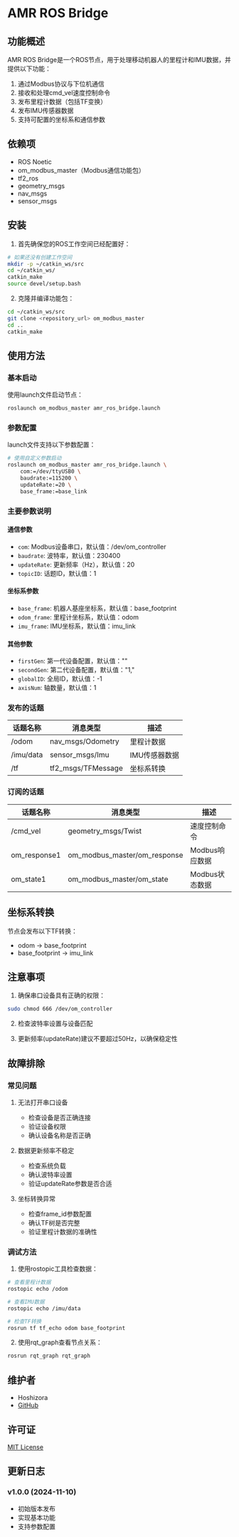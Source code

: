 # AMR ROS Bridge

## 功能概述

AMR ROS Bridge是一个ROS节点，用于处理移动机器人的里程计和IMU数据，并提供以下功能：

1. 通过Modbus协议与下位机通信
2. 接收和处理cmd_vel速度控制命令
3. 发布里程计数据（包括TF变换）
4. 发布IMU传感器数据
5. 支持可配置的坐标系和通信参数

## 依赖项

- ROS Noetic
- om_modbus_master（Modbus通信功能包）
- tf2_ros
- geometry_msgs
- nav_msgs
- sensor_msgs

## 安装

1. 首先确保您的ROS工作空间已经配置好：

```bash
# 如果还没有创建工作空间
mkdir -p ~/catkin_ws/src
cd ~/catkin_ws/
catkin_make
source devel/setup.bash
```

2. 克隆并编译功能包：

```bash
cd ~/catkin_ws/src
git clone <repository_url> om_modbus_master
cd ..
catkin_make
```

## 使用方法

### 基本启动

使用launch文件启动节点：

```bash
roslaunch om_modbus_master amr_ros_bridge.launch
```

### 参数配置

launch文件支持以下参数配置：

```bash
# 使用自定义参数启动
roslaunch om_modbus_master amr_ros_bridge.launch \
    com:=/dev/ttyUSB0 \
    baudrate:=115200 \
    updateRate:=20 \
    base_frame:=base_link
```

### 主要参数说明

#### 通信参数
- `com`: Modbus设备串口，默认值：/dev/om_controller
- `baudrate`: 波特率，默认值：230400
- `updateRate`: 更新频率（Hz），默认值：20
- `topicID`: 话题ID，默认值：1

#### 坐标系参数
- `base_frame`: 机器人基座坐标系，默认值：base_footprint
- `odom_frame`: 里程计坐标系，默认值：odom
- `imu_frame`: IMU坐标系，默认值：imu_link

#### 其他参数
- `firstGen`: 第一代设备配置，默认值：""
- `secondGen`: 第二代设备配置，默认值："1,"
- `globalID`: 全局ID，默认值：-1
- `axisNum`: 轴数量，默认值：1

### 发布的话题

| 话题名称 | 消息类型 | 描述 |
|---------|---------|------|
| /odom | nav_msgs/Odometry | 里程计数据 |
| /imu/data | sensor_msgs/Imu | IMU传感器数据 |
| /tf | tf2_msgs/TFMessage | 坐标系转换 |

### 订阅的话题

| 话题名称 | 消息类型 | 描述 |
|---------|---------|------|
| /cmd_vel | geometry_msgs/Twist | 速度控制命令 |
| om_response1 | om_modbus_master/om_response | Modbus响应数据 |
| om_state1 | om_modbus_master/om_state | Modbus状态数据 |

## 坐标系转换

节点会发布以下TF转换：
- odom → base_footprint
- base_footprint → imu_link

## 注意事项

1. 确保串口设备具有正确的权限：
```bash
sudo chmod 666 /dev/om_controller
```

2. 检查波特率设置与设备匹配

3. 更新频率(updateRate)建议不要超过50Hz，以确保稳定性

## 故障排除

### 常见问题

1. 无法打开串口设备
   - 检查设备是否正确连接
   - 验证设备权限
   - 确认设备名称是否正确

2. 数据更新频率不稳定
   - 检查系统负载
   - 确认波特率设置
   - 验证updateRate参数是否合适

3. 坐标转换异常
   - 检查frame_id参数配置
   - 确认TF树是否完整
   - 验证里程计数据的准确性

### 调试方法

1. 使用rostopic工具检查数据：
```bash
# 查看里程计数据
rostopic echo /odom

# 查看IMU数据
rostopic echo /imu/data

# 检查TF转换
rosrun tf tf_echo odom base_footprint
```

2. 使用rqt_graph查看节点关系：
```bash
rosrun rqt_graph rqt_graph
```

## 维护者

- Hoshizora
- [GitHub](https://github.com/XKHoshizora)

## 许可证

[MIT License](LICENSE)

## 更新日志

### v1.0.0 (2024-11-10)
- 初始版本发布
- 实现基本功能
- 支持参数配置